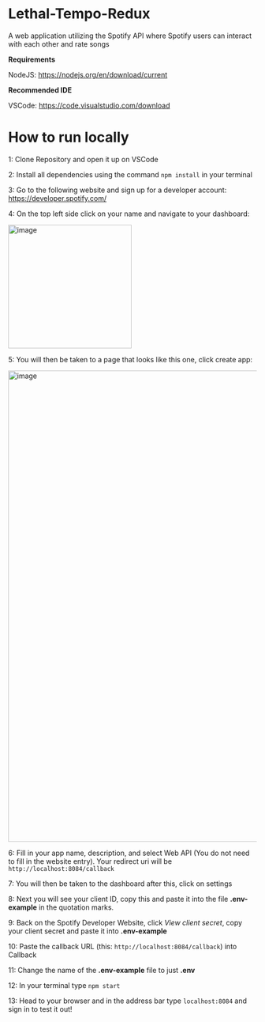 # Lethal-Tempo-Redux
A web application utilizing the Spotify API where Spotify users can interact with each other and rate songs

**Requirements**

NodeJS: https://nodejs.org/en/download/current

**Recommended IDE**

VSCode: https://code.visualstudio.com/download


# How to run locally

1: Clone Repository and open it up on VSCode

2: Install all dependencies using the command `npm install` in your terminal

3: Go to the following website and sign up for a developer account: https://developer.spotify.com/

4: On the top left side click on your name and navigate to your dashboard:

<img width="250" alt="image" src="https://github.com/4155-Lethal-Tempo/Lethal-Tempo-Redux/assets/112443437/647be87b-dcd0-4a9c-81db-439256700466">

5: You will then be taken to a page that looks like this one, click create app:

<img width="953" alt="image" src="https://github.com/4155-Lethal-Tempo/Lethal-Tempo-Redux/assets/112443437/5286aed7-eac1-486d-8a6b-5a4f152a7c1a">


6: Fill in your app name, description, and select Web API (You do not need to fill in the website entry). Your redirect uri will be `http://localhost:8084/callback`

7: You will then be taken to the dashboard after this, click on settings

8: Next you will see your client ID, copy this and paste it into the file **.env-example** in the quotation marks.

9: Back on the Spotify Developer Website, click *View client secret*, copy your client secret and paste it into **.env-example**

10: Paste the callback URL (this: `http://localhost:8084/callback`) into Callback

11: Change the name of the **.env-example** file to just **.env**

12: In your terminal type `npm start`

13: Head to your browser and in the address bar type `localhost:8084` and sign in to test it out!






